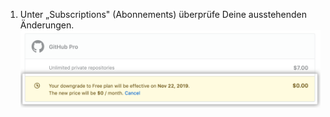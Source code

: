 1. Unter „Subscriptions" (Abonnements) überprüfe Deine ausstehenden Änderungen. ![Abschnitt „Subscriptions“ (Abonnements) der Abrechnungseinstellungen mit aufgelisteten ausstehenden Abonnementänderungen](/assets/images/help/billing/review-pending-subscription-changes.png)

